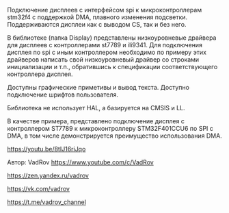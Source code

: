  Подключение дисплеев с интерфейсом spi к микроконтроллерам stm32f4 с поддержкой DMA, плавного изменения подсветки.
 Поддерживаются дисплеи как с выводом CS, так и без него.
 
 В библиотеке (папка Display) представлены низкоуровневые драйвера для дисплеев с контроллерами
 st7789 и ili9341. Для подключения дисплея по spi c иным контроллером необходимо по примеру этих драйверов написать
 свой низкоуровневый драйвер со строками инициализации и т.п., обратившись к спецификации соответствующего
 контроллера дисплея.
 
 Доступны графические приметивы и вывод текста. Доступно подключение шрифтов пользователя.
 
 Библиотека не использует HAL, а базируется на CMSIS и LL.
 
 В качестве примера, представлено подключение дисплея с контроллером ST7789 к микроконтроллеру STM32F401CCU6 по SPI с DMA,
 в том числе демонстрируется преимущество использования DMA.
 
 https://youtu.be/8tIJ16riJqo

 Автор: VadRov
 https://www.youtube.com/c/VadRov
 
 https://zen.yandex.ru/vadrov
 
 https://vk.com/vadrov
 
 https://t.me/vadrov_channel
